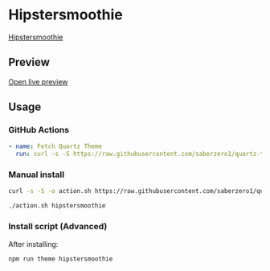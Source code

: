 # Hipstersmoothie

[Hipstersmoothie](#)

## Preview

[Open live preview](https://quartz-themes.github.io/hipstersmoothie/)

## Usage

### GitHub Actions

```yaml
- name: Fetch Quartz Theme
  run: curl -s -S https://raw.githubusercontent.com/saberzero1/quartz-themes/master/action.sh | bash -s -- hipstersmoothie
```

### Manual install

```bash
curl -s -S -o action.sh https://raw.githubusercontent.com/saberzero1/quartz-themes/master/action.sh

./action.sh hipstersmoothie
```

### Install script (Advanced)

After installing:

```bash
npm run theme hipstersmoothie
```
